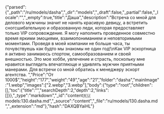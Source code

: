 {"parsed":{"_path":"/ru/models/dasha","_dir":"models","_draft":false,"_partial":false,"_locale":"","_empty":true,"title":"Даша","description":"Встреча со мной для делового мужчины значит не нанять красивую девицу, а встретить сногсшибательную и образованную леди, которая предоставляет только VIP сопровождение. Я могу наполнить проведенное совместно время яркими эмоциями, взаимопониманием и неповторимыми моментами. Проведя в моей компании не больше часа, ты почувствуешь как будто мы знакомы не один год!\nКак VIP эскортница я активно занимаюсь спортом, самообразованием и своей внешностью. Это мое хобби, увлечение и страсть, поскольку мне нравится выглядеть впечатляюще и удивлять мужчин приятными манерами. Для встречи со мной обратись к менеджеру эскорт агентства.   ","Price":"От 1000$","height":"177","weight":"49","age":"21","folder":"dasha","mainImage":"1.webp","images":["2.webp","3.webp"],"body":{"type":"root","children":[],"toc":{"title":"","searchDepth":2,"depth":2,"links":[]}},"_type":"markdown","_id":"content:ru:models:130.dasha.md","_source":"content","_file":"ru/models/130.dasha.md","_extension":"md"},"hash":"DAXQBYaiHL"}